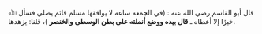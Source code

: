 قال أبو القاسم رضي الله عنه : (في الجمعة ساعة لا يوافقها مسلم قائم يصلي فسأل ﷲ خيرًا إلا أعطاه ـ **قال بيده ووضع أنملته على بطن الوسطى والخنصر** )، قلنا: يزهدها.